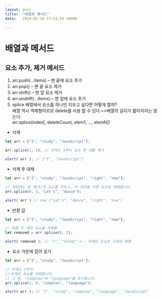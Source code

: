 ```yaml
---
layout: post
title:  "배열과 메서드"
date:   2024-01-16 17:51:24 +0900

---
```

# 배열과 메서드

## 요소 추가, 제거 메서드
1. arr.push(...items) – 맨 끝에 요소 추가
2. arr.pop() – 맨 끝 요소 제거
3. arr.shift() – 맨 앞 요소 제거
4. arr.unshift(...items) – 맨 앞에 요소 추가
5. splice
배열에서 요소를 하나만 지우고 싶다면 어떻게 할까?  
배열 역시 객체형이르모 delete를 사용 할 수 있다.=>배열의 길이가 짧아지지는 않는다.  
arr.splice(index[, deleteCount, elem1, ..., elemN])
- 삭제

```javascript
let arr = ["I", "study", "JavaScript"];

arr.splice(1, 1); // 인덱스 1부터 요소 한 개를 제거

alert( arr ); // ["I", "JavaScript"]
```
- 삭제 후 대체

```javascript
let arr = ["I", "study", "JavaScript", "right", "now"];

// 처음(0) 세 개(3)의 요소를 지우고, 이 자리를 다른 요소로 대체합니다.
arr.splice(0, 3, "Let's", "dance");

alert( arr ) // now ["Let's", "dance", "right", "now"]
```
- 반환 값

```javascript
let arr = ["I", "study", "JavaScript", "right", "now"];

// 처음 두 개의 요소를 삭제함
let removed = arr.splice(0, 2);

alert( removed ); // "I", "study" <-- 삭제된 요소로 구성된 배열
```
- 요소 가운에 집어 넣기

```javascript
let arr = ["I", "study", "JavaScript"];

// 인덱스 2부터
// 0개의 요소를 삭제합니다.
// 그 후, "complex"와 "language"를 추가합니다.
arr.splice(2, 0, "complex", "language");

alert( arr ); // "I", "study", "complex", "language", "JavaScript"
```